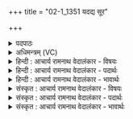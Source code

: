 +++
title = "02-1_1351 यदद्य सूर"

+++
<details><summary>पदपाठः</summary>

य꣢त्। अ꣣द्य। अ꣢। द्य꣣। सू꣡रे꣢꣯। उ꣡दि꣢꣯ते। उत्। इ꣣ते। अ꣡ना꣢꣯गाः। अन्। आ꣣गाः। मि꣣त्रः꣢। मि꣣। त्रः꣢। अ꣡र्यमा꣢। सु꣣वा꣡ति꣢। स꣣विता꣢। भ꣡गः꣢꣯। १३५१।
</details>

<details><summary>अधिमन्त्रम् (VC)</summary>

- आदित्यः
- वसिष्ठो मैत्रावरुणिः
- गायत्री
- षड्जः
</details>

<details><summary>हिन्दी : आचार्य रामनाथ वेदालंकार - विषयः</summary>

प्रथम मन्त्र में निष्पाप होने की प्रशंसा की गयी है।
</details>

<details><summary>हिन्दी : आचार्य रामनाथ वेदालंकार - पदार्थः</summary>

पदार्थान्वय -  (यत्) यदि (अद्य) आज (सूरे उदिते) सूर्य के उदय होने पर,मनुष्य (अनागाः) निष्पाप होता है तो (मित्रः) सबका मित्र, (अर्यमा) न्यायकारी,न्यायानुसार कर्मफलों का दाता, (भगः) भजनीय (सविता) प्रेरक परमेश्वर उसे दिनभर (सुवाति) सत्कर्मों में प्रेरित करता रहता है ॥१॥
</details>

<details><summary>हिन्दी : आचार्य रामनाथ वेदालंकार - भावार्थः</summary>

भावार्थ -  दिन के आरम्भ में यदि श्रेष्ठ विचार रहते हैं,तो ऐसी आशा होती है कि परमेश्वर की कृपा से सारा दिन निर्मल व्यतीत होगा ॥१॥
</details>

<details><summary>संस्कृत : आचार्य रामनाथ वेदालंकार - विषयः</summary>

तत्रादौ निष्पापत्वं प्रशंस्यते।
</details>

<details><summary>संस्कृत : आचार्य रामनाथ वेदालंकार - पदार्थः</summary>

पदार्थान्वय -  (यत्) यदि (अद्य) अस्मिन् दिने (सूरे उदिते) सूर्ये उदयं प्राप्ते सति,मनुष्यः (अनागाः) निष्पापो भवति,तर्हि (मित्रः) सर्वमित्रः, (अर्यमा) न्यायकारी,न्यायेन कर्मफलप्रदाता, (भगः) भजनीयः (सविता) प्रेरकः परमेश्वरः,तम् सर्वस्मिन् दिने (सुवाति) सत्कर्मसु प्रेरयति ॥१॥
</details>

<details><summary>संस्कृत : आचार्य रामनाथ वेदालंकार - भावार्थः</summary>

भावार्थ -  दिवसस्यारम्भे यदि मनसि सद्विचाराः सन्ति तर्हि परमेशकृपया सर्वमपि दिनं निष्कलुषं व्यत्येष्यतीत्याशास्यते ॥१॥
</details>